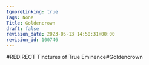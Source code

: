 ```yaml
---
IgnoreLinking: true
Tags: None
Title: Goldencrown
draft: false
revision_date: 2023-05-13 14:50:31+00:00
revision_id: 100746
---
```


#REDIRECT Tinctures of True Eminence#Goldencrown